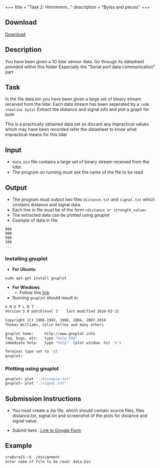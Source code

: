 +++
title = "Task 2: Hmmmmm..."
description = "Bytes and pieces"
+++

## Download

[Download](https://github.com/SRA-VJTI/eklavya2020-assignments/releases/download/eklavya/Assignment_3.zip)

## Description

You have been given a 1D lidar sensor data.
Go through its datasheet provided within this folder
Especially the "Serial port data communication" part

## Task

In the file data.bin
you have been given a large set of binary stream received from the lidar.
Each data stream has been seperated by a `\x0A (newline byte)`
Extract the distance and signal info and plot a graph for both

This is a practically obtained data set
so discard any impractical values which may have been recorded
refer the datasheet to know what impractical means for this lidar

## Input

- `data.bin` file contains a large set of binary stream received from the lidar.
- The program on running must ask the name of the file to be read

## Output

- The program must output two files `distance.txt` and `signal.txt` which contains distance and signal data.
- Each line in file must be of the form `<distance or strength_value>`
- The extracted data can be plotted using gnuplot
- Example of data in file:

```
900
900
900
300
...
```

### Installing gnuplot

- **For Ubuntu**

```
sudo apt-get install gnuplot
```

- **For Windows**
  - Follow this [link](https://www.youtube.com/watch?v=L-YPZDe_BYw&feature=youtu.be)
- Running `gnuplot` should result in:

```bash
G N U P L O T
Version 5.0 patchlevel 3    last modified 2016-02-21

Copyright (C) 1986-1993, 1998, 2004, 2007-2016
Thomas Williams, Colin Kelley and many others

gnuplot home:     http://www.gnuplot.info
faq, bugs, etc:   type "help FAQ"
immediate help:   type "help"  (plot window: hit 'h')

Terminal type set to 'qt'
gnuplot>
```

### Plotting using gnuplot

```bash
gnuplot> plot "./distance.txt"
gnuplot> plot "./signal.txt"
```

## Submission Instructions

- You must create a zip file, which should contain source files, files distance.txt, signal.txt and screenshot of the plots for distance and signal value.

- Submit here : [Link to Google Form](https://docs.google.com/forms/d/e/1FAIpQLSclVNltkwhaIiOB-Qd8fwsdESAibQ552X7wv-36sp34d85sxw/viewform)

## Example

```bash
sra@sra21:~$ ./assignment
enter name of file to be read: data.bin
```

<!-- [Go back](tasks.md) -->
